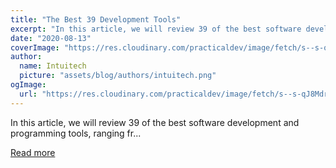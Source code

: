 ```yaml
---
title: "The Best 39 Development Tools"
excerpt: "In this article, we will review 39 of the best software development and programming tools, ranging fr..."
date: "2020-08-13"
coverImage: "https://res.cloudinary.com/practicaldev/image/fetch/s--s-qJ8Mdr--/c_imagga_scale,f_auto,fl_progressive,h_420,q_auto,w_1000/https://dev-to-uploads.s3.amazonaws.com/i/by0y8s5dxskkz4mhj2ck.png"
author:
  name: Intuitech
  picture: "assets/blog/authors/intuitech.png"
ogImage:
  url: "https://res.cloudinary.com/practicaldev/image/fetch/s--s-qJ8Mdr--/c_imagga_scale,f_auto,fl_progressive,h_420,q_auto,w_1000/https://dev-to-uploads.s3.amazonaws.com/i/by0y8s5dxskkz4mhj2ck.png"
---
```


In this article, we will review 39 of the best software development and programming tools, ranging fr...

[Read more](https://dev.to/koychevmomchil/the-best-39-development-tools-3loi)

